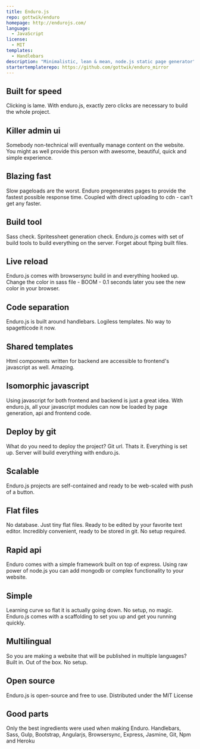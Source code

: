 ```yaml
---
title: Enduro.js
repo: gottwik/enduro
homepage: http://endurojs.com/
language:
  - JavaScript
license:
  - MIT
templates:
  - Handlebars
description: "Minimalistic, lean & mean, node.js static page generator"
startertemplaterepo: https://github.com/gottwik/enduro_mirror
---
```


## Built for speed

Clicking is lame. With enduro.js, exactly zero clicks are necessary to build the whole project.

## Killer admin ui

Somebody non-technical will eventually manage content on the website. You might as well provide this person with awesome, beautiful, quick and simple experience.

## Blazing fast

Slow pageloads are the worst. Enduro pregenerates pages to provide the fastest possible response time. Coupled with direct uploading to cdn - can't get any faster.

## Build tool

Sass check. Spritessheet generation check. Enduro.js comes with set of build tools to build everything on the server. Forget about ftping built files.

## Live reload

Enduro.js comes with browsersync build in and everything hooked up. Change the color in sass file - BOOM - 0.1 seconds later you see the new color in your browser.

## Code separation

Enduro.js is built around handlebars. Logiless templates. No way to spagetticode it now.

## Shared templates

Html components written for backend are accessible to frontend's javascript as well. Amazing.

## Isomorphic javascript

Using javascript for both frontend and backend is just a great idea. With enduro.js, all your javascript modules can now be loaded by page generation, api and frontend code.

## Deploy by git

What do you need to deploy the project? Git url. Thats it. Everything is set up. Server will build everything with enduro.js.

## Scalable

Enduro.js projects are self-contained and ready to be web-scaled with push of a button.

## Flat files

No database. Just tiny flat files. Ready to be edited by your favorite text editor. Incredibly convenient, ready to be stored in git. No setup required.

## Rapid api

Enduro comes with a simple framework built on top of express. Using raw power of node.js you can add mongodb or complex functionality to your website.

## Simple

Learning curve so flat it is actually going down. No setup, no magic. Enduro.js comes with a scaffolding to set you up and get you running quickly.

## Multilingual

So you are making a website that will be published in multiple languages? Built in. Out of the box. No setup.

## Open source

Enduro.js is open-source and free to use. Distributed under the MIT License

## Good parts

Only the best ingredients were used when making Enduro. Handlebars, Sass, Gulp, Bootstrap, Angularjs, Browsersync, Express, Jasmine, Git, Npm and Heroku
